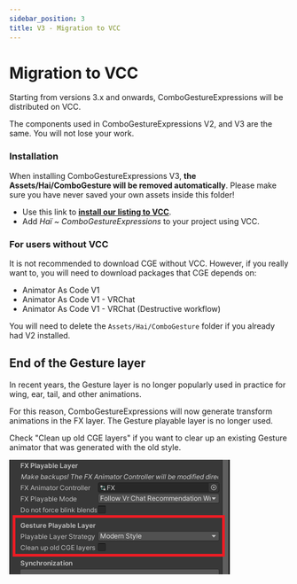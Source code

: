 ```yaml
---
sidebar_position: 3
title: V3 - Migration to VCC
---
```


# Migration to VCC

Starting from versions 3.x and onwards, ComboGestureExpressions will be distributed on VCC.

The components used in ComboGestureExpressions V2, and V3 are the same. You will not lose your work.

### Installation

When installing ComboGestureExpressions V3, **the Assets/Hai/ComboGesture will be removed automatically**.
Please make sure you have never saved your own assets inside this folder!

- Use this link to **[install our listing to VCC](vcc://vpm/addRepo?url=https://hai-vr.github.io/vpm-listing/index.json)**.
- Add *Haï ~ ComboGestureExpressions* to your project using VCC.

### For users without VCC

It is not recommended to download CGE without VCC. However, if you really want to, you will need to download packages that CGE depends on:

- Animator As Code V1
- Animator As Code V1 - VRChat
- Animator As Code V1 - VRChat (Destructive workflow)

You will need to delete the `Assets/Hai/ComboGesture` folder if you already had V2 installed.

## End of the Gesture layer

In recent years, the Gesture layer is no longer popularly used in practice for wing, ear, tail, and other animations.

For this reason, ComboGestureExpressions will now generate transform animations in the FX layer.
The Gesture playable layer is no longer used.

Check "Clean up old CGE layers" if you want to clear up an existing Gesture animator that was generated with the old style.

![gesture-end.png](img/gesture-end.png)

